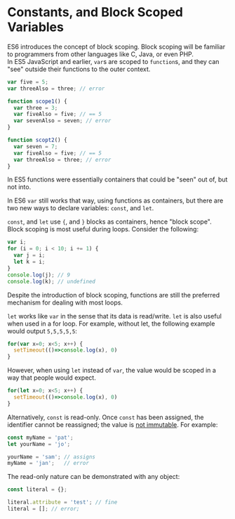 # Constants, and Block Scoped Variables

ES6 introduces the concept of block scoping.  Block scoping will be familiar to
programmers from other languages like C, Java, or even PHP.  
In ES5 JavaScript and earlier, `var`s are scoped to `function`s, 
and they can "see" outside their functions to the outer context.

```js
var five = 5;
var threeAlso = three; // error

function scope1() {
  var three = 3;
  var fiveAlso = five; // == 5
  var sevenAlso = seven; // error
}

function scopt2() {
  var seven = 7;
  var fiveAlso = five; // == 5
  var threeAlso = three; // error
}
```

In ES5 functions were essentially containers that could be "seen" out of, but
not into.

In ES6 `var` still works that way, using functions as containers, but there are
two new ways to declare variables: `const`, and `let`. 

`const`, and `let` use `{`, and `}` blocks as containers, hence "block scope". 
Block scoping is most useful during loops.  Consider the following:

```js
var i;
for (i = 0; i < 10; i += 1) {
  var j = i;
  let k = i;
}
console.log(j); // 9
console.log(k); // undefined
```

Despite the introduction of block scoping, functions are still the preferred mechanism for dealing with most loops.

`let` works like `var` in the sense that its data is read/write. `let` is also useful when used in a for loop. For example, without let, the following example would output `5,5,5,5,5`:

```js
for(var x=0; x<5; x++) {
  setTimeout(()=>console.log(x), 0)
}
```

However, when using `let` instead of `var`, the value would be scoped in a way that people would expect.

```js
for(let x=0; x<5; x++) {
  setTimeout(()=>console.log(x), 0)
}
```

Alternatively, `const` is read-only.  Once `const` has been assigned, the identifier cannot be
reassigned; the value is [not immutable](https://developer.mozilla.org/en-US/docs/Web/JavaScript/Reference/Statements/const).
For example:

```js
const myName = 'pat';
let yourName = 'jo';

yourName = 'sam'; // assigns
myName = 'jan';   // error
```

The read-only nature can be demonstrated with any object:

```js
const literal = {};

literal.attribute = 'test'; // fine
literal = []; // error;
```
